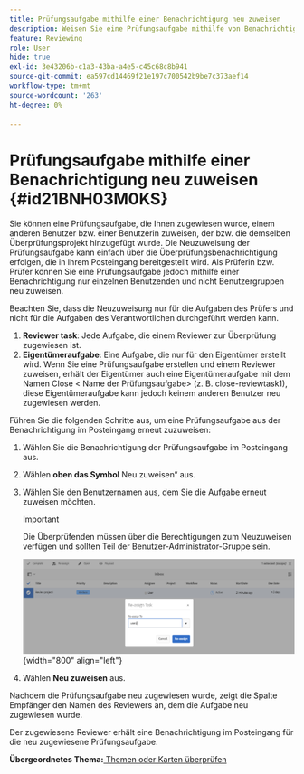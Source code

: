 ```yaml
---
title: Prüfungsaufgabe mithilfe einer Benachrichtigung neu zuweisen
description: Weisen Sie eine Prüfungsaufgabe mithilfe von Benachrichtigungen in AEM Guides neu zu. Wissen, wie Sie eine Reviewer-Aufgabe aus der Benachrichtigung im Posteingang neu zuweisen.
feature: Reviewing
role: User
hide: true
exl-id: 3e43206b-c1a3-43ba-a4e5-c45c68c8b941
source-git-commit: ea597cd14469f21e197c700542b9be7c373aef14
workflow-type: tm+mt
source-wordcount: '263'
ht-degree: 0%

---
```


# Prüfungsaufgabe mithilfe einer Benachrichtigung neu zuweisen {#id21BNH03M0KS}

Sie können eine Prüfungsaufgabe, die Ihnen zugewiesen wurde, einem anderen Benutzer bzw. einer Benutzerin zuweisen, der bzw. die demselben Überprüfungsprojekt hinzugefügt wurde. Die Neuzuweisung der Prüfungsaufgabe kann einfach über die Überprüfungsbenachrichtigung erfolgen, die in Ihrem Posteingang bereitgestellt wird. Als Prüferin bzw. Prüfer können Sie eine Prüfungsaufgabe jedoch mithilfe einer Benachrichtigung nur einzelnen Benutzenden und nicht Benutzergruppen neu zuweisen.

Beachten Sie, dass die Neuzuweisung nur für die Aufgaben des Prüfers und nicht für die Aufgaben des Verantwortlichen durchgeführt werden kann.

1. **Reviewer task**: Jede Aufgabe, die einem Reviewer zur Überprüfung zugewiesen ist.
1. **Eigentümeraufgabe**: Eine Aufgabe, die nur für den Eigentümer erstellt wird. Wenn Sie eine Prüfungsaufgabe erstellen und einem Reviewer zuweisen, erhält der Eigentümer auch eine Eigentümeraufgabe mit dem Namen Close &lt; Name der Prüfungsaufgabe\> \(z. B. close-reviewtask1\), diese Eigentümeraufgabe kann jedoch keinem anderen Benutzer neu zugewiesen werden.

Führen Sie die folgenden Schritte aus, um eine Prüfungsaufgabe aus der Benachrichtigung im Posteingang erneut zuzuweisen:

1. Wählen Sie die Benachrichtigung der Prüfungsaufgabe im Posteingang aus.
1. Wählen **oben das Symbol** Neu zuweisen“ aus.
1. Wählen Sie den Benutzernamen aus, dem Sie die Aufgabe erneut zuweisen möchten.

   >[!IMPORTANT]
   >
   > Die Überprüfenden müssen über die Berechtigungen zum Neuzuweisen verfügen und sollten Teil der Benutzer-Administrator-Gruppe sein.

   ![](images/reassign-user-inbox.png){width="800" align="left"}

1. Wählen **Neu zuweisen** aus.

Nachdem die Prüfungsaufgabe neu zugewiesen wurde, zeigt die Spalte Empfänger den Namen des Reviewers an, dem die Aufgabe neu zugewiesen wurde.

Der zugewiesene Reviewer erhält eine Benachrichtigung im Posteingang für die neu zugewiesene Prüfungsaufgabe.

**Übergeordnetes Thema:**&#x200B;[ Themen oder Karten überprüfen](review.md)
